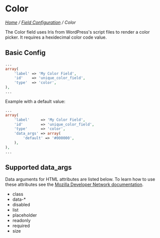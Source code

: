 # Color

*[Home](../../README.md) / [Field Configuration](../field-configuration.md) / Color*

The Color field uses Iris from WordPress's script files to render a color picker. It requires a hexidecimal color code value.

## Basic Config

```php
...
array(
	'label' => 'My Color Field',
	'id'    => 'unique_color_field',
	'type'  => 'color',
),
...
```

Example with a default value:

```php
...
array(
	'label'     => 'My Color Field',
	'id'        => 'unique_color_field',
	'type'      => 'color',
	'data_args' => array(
		'default' => '#000000',
	),
),
...
```

## Supported data_args

Data arguments for HTML attributes are listed below. To learn how to use these attributes see the [Mozilla Developer Network documentation](https://developer.mozilla.org/en-US/docs/Web/HTML/Element/input/color).

* class
* data-*
* disabled
* list
* placeholder
* readonly
* required
* size
